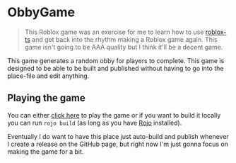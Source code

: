 # ObbyGame
> This Roblox game was an exercise for me to learn how to use [roblox-ts](https://roblox-ts.com) and get back into the rhythm making a Roblox game again. This game isn't going to be AAA quality but I think it'll be a decent game.

This game generates a random obby for players to complete. This game is designed to be able to be built and published without having to go into the place-file and edit anything.

## Playing the game
You can either [click here]() to play the game or if you want to build it locally you can run `rojo build` (as long as you have [Rojo](https://rojo.space/) installed).

Eventually I do want to have this place just auto-build and publish whenever I create a release on the GitHub page, but right now I'm just gonna focus on making the game for a bit.